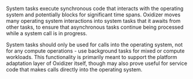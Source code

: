 System tasks execute synchronous code that interacts with the operating system and
potentially blocks for significant time spans. Oxidizer moves many operating system interactions
into system tasks that it awaits from other tasks, to ensure that asynchronous tasks continue
being processed while a system call is in progress.

System tasks should only be used for calls into the operating system, not for any compute
operations - use background tasks for mixed or compute workloads. This functionality is primarily
meant to support the platform adaptation layer of Oxidizer itself, though may also prove useful
for service code that makes calls directly into the operating system.